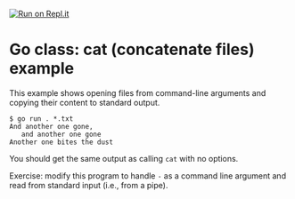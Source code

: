 [![Run on Repl.it](https://repl.it/badge/github/matt4biz/go-class-cat)](https://repl.it/github/matt4biz/go-class-cat)

# Go class: cat (concatenate files) example
This example shows opening files from command-line arguments and copying their content to standard output.

```shell
$ go run . *.txt
And another one gone,
   and another one gone
Another one bites the dust
```

You should get the same output as calling `cat` with no options.

Exercise: modify this program to handle `-` as a command line argument and read from standard input (i.e., from a pipe).
